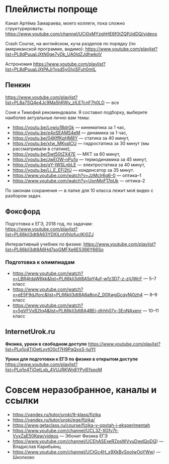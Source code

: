 # Плейлисты попроще

Канал Артёма Замараева, моего коллеги, пока сложно структурировать: https://www.youtube.com/channel/UCi0xMYzqhHE6f0tZQPJidDQ/videos

Crash Course, на английском, куча разделов по порядку (по американской программе, видимо):
https://www.youtube.com/playlist?list=PL8dPuuaLjXtN0ge7yDk_UA0ldZJdhwkoV

Астрономия
https://www.youtube.com/playlist?list=PL8dPuuaLjXtPAJr1ysd5yGIyiSFuh0mIL

## Пенкин
https://www.youtube.com/playlist?list=PL8a7SQ4e4Jc9Ma5hRWy_zILE7cnF7h0LD — все

Соня и Тимофей рекомендовали. Я составил подборку, выберите наиболее актуальные лично вам темы:

* https://youtu.be/Lvwju1BdrGk — кинематика за 1 час,
* https://youtu.be/e4oSEAMS4eM — динамика за 1 час,
* https://youtu.be/04KffKpHM8Y — статика за 40 минут,
* https://youtu.be/xtw_MKvaICU — гидростатика за 30 минут (мы рассматривали в статике),
* https://youtu.be/5wt50tZX47E — МКТ за 60 минут,
* https://youtu.be/JwEOW-nPu1o — термодинамика за 45 минут,
* https://youtu.be/qY-IWSLnbLE — электростатика за 40 минут,
* https://youtu.be/Li_E_EFi2tU — конденсатор за 35 минут.
* https://www.youtube.com/watch?v=JzMcIr6g6-0 — оптика–1
* https://www.youtube.com/watch?v=UonMoF17qUk — оптика–2

По законам сохранения — в папке для 10 класса лежит моё видео с разбором задач.

## Фоксфорд

Подготовка к ЕГЭ, 2018 год, по задачам:
https://www.youtube.com/playlist?list=PL66kIi3dt8A63YDXlLntVhlofucIKi0ZJ

Интерактивный учебник по физике:
https://www.youtube.com/playlist?list=PL66kIi3dt8A6Hd7soGMFXe6E5366Y66So

### Подготовка к олимпиадам
* https://www.youtube.com/watch?v=LBR4tdaW6kk&list=PL66kIi3dt8A5pY4uf-wfz3D7-z-zjUWcF — 5–7 класс
* https://www.youtube.com/watch?v=eE5F9dJforc&list=PL66kIi3dt8A6a8onZ_00XwgGcqyNj0zh4 — 8–9 класс
* https://www.youtube.com/watch?v=5gVFVxB2tq4&list=PL66kIi3dt8A4BEj-dhhh07v-3EoNAxenr — 10–11 класс

## InternetUrok.ru

**Физика, уроки в свободном доступе**
https://www.youtube.com/playlist?list=PLp1o4TiOetLyvtO0cf7H9PaQvxS-IujYt

**Уроки для подготовки к ЕГЭ по физике в открытом доступе**
https://www.youtube.com/playlist?list=PLp1o4TiOetLxb_4VUJRKWn8YPylEfspoM

# Совсем неразобранное, каналы и ссылки
* https://yandex.ru/tutor/uroki/9-klass/fizika
* https://yandex.ru/tutor/uroki/ege/fizika/
* https://www.getaclass.ru/course/fizika-v-opytah-i-eksperimentah
* https://www.youtube.com/channel/UCL3Z-XGfv7t-VyxZaE50Kqw/videos — Эбонит Физика ЕГЭ
* https://www.youtube.com/channel/UCEhASExeRZpsWVvuDwdQoDQ) — Владислав Карибьянц
* https://www.youtube.com/channel/UCtGc4H_x9XkBvSooIwOoYWw) — Школково
